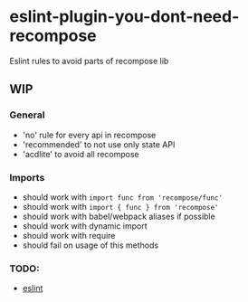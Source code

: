 # eslint-plugin-you-dont-need-recompose

Eslint rules to avoid parts of recompose lib

## WIP

### General

- 'no' rule for every api in recompose
- 'recommended' to not use only state API
- 'acdlite' to avoid all recompose

### Imports

- should work with `import func from 'recompose/func'`
- should work with `import { func } from 'recompose'`
- should work with babel/webpack aliases if possible
- should work with dynamic import
- should work with require
- should fail on usage of this methods

### TODO:

- [eslint](https://eslint.org/docs/developer-guide/working-with-rules)
